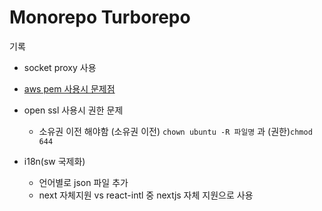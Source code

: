 # Monorepo Turborepo

기록

- socket proxy 사용
- [aws pem 사용시 문제점](https://www.linkedin.com/pulse/lost-ssh-key-cloud-init-answer-himanshoo-wadhwa)

- open ssl 사용시 권한 문제

  - 소유권 이전 해야함 (소유권 이전) `chown ubuntu -R 파일명` 과 (권한)`chmod 644`

- i18n(sw 국제화)
  - 언어별로 json 파일 추가
  - next 자체지원 vs react-intl 중 nextjs 자체 지원으로 사용
